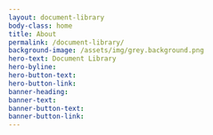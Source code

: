 ```yaml
---
layout: document-library
body-class: home
title: About
permalink: /document-library/
background-image: /assets/img/grey.background.png
hero-text: Document Library
hero-byline:
hero-button-text: 
hero-button-link: 
banner-heading: 
banner-text: 
banner-button-text: 
banner-button-link: 
---
```

